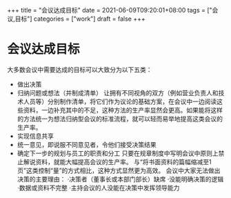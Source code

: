 +++
title = "会议达成目标"
date = 2021-06-09T09:20:01+08:00
tags = ["会议,目标"]
categories = ["work"]
draft = false
+++
# 会议达成目标
大多数会议中需要达成的目标可以大致分为以下五类： 

- 做出决策 
- 归纳问题或想法（并制成清单）
让拥有不同视角的双方（例如营业负责人和技术人员等）分别制作清单，将它们作为议论的基础方案，在会议中一边阅读这些资料，一边补充其中的不足，这种方法的生产率显然会更高。如果能将这样的方法统一为想法归纳型会议的标准流程，就可以轻而易举地提高这类会议的生产率。
- 实现信息共享 
- 统一意见，即说服不同意见者，令他们接受决策结果 
- 确定下一步的规划与员工的职责和分工
只要在规章制度中写明会议中原则上禁止解说资料，就能大幅提高会议的生产率。 与“将书面资料的篇幅缩减至1页”这类控制“量”的方式相比，这种方式显然更为高效。
会议中大家无法做出决策的主要理由： ·决策者（董事长或本部门部长）缺席 ·没能明确决策的逻辑 ·数据或资料不完整 ·主持会议的人没能在决策中发挥领导能力